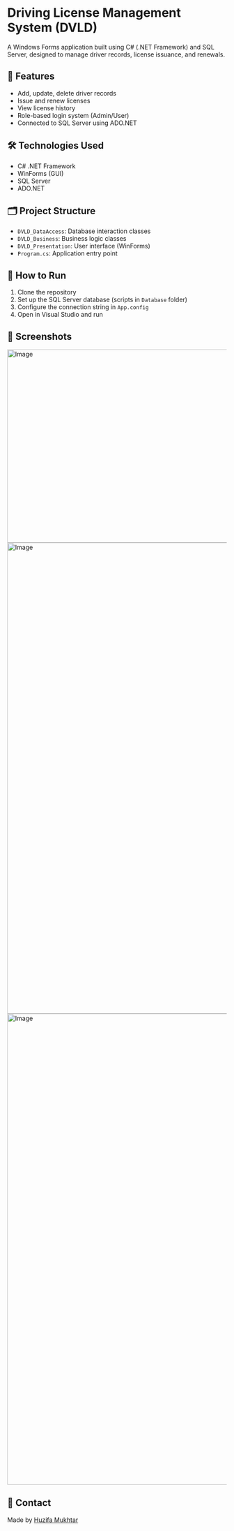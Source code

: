 # Driving License Management System (DVLD)

A Windows Forms application built using C# (.NET Framework) and SQL Server, designed to manage driver records, license issuance, and renewals.

## 📌 Features

- Add, update, delete driver records
- Issue and renew licenses
- View license history
- Role-based login system (Admin/User)
- Connected to SQL Server using ADO.NET

## 🛠 Technologies Used

- C# .NET Framework
- WinForms (GUI)
- SQL Server
- ADO.NET

## 🗂 Project Structure

- `DVLD_DataAccess`: Database interaction classes
- `DVLD_Business`: Business logic classes
- `DVLD_Presentation`: User interface (WinForms)
- `Program.cs`: Application entry point

## 🚀 How to Run

1. Clone the repository
2. Set up the SQL Server database (scripts in `Database` folder)
3. Configure the connection string in `App.config`
4. Open in Visual Studio and run

## 📸 Screenshots

<img width="784" height="443" alt="Image" src="https://github.com/user-attachments/assets/46349b84-3568-4db2-8413-c75f1b52da08" />

<img width="1920" height="1080" alt="Image" src="https://github.com/user-attachments/assets/16fd6e15-1862-42c7-9155-051671f50bf1" />

<img width="1920" height="1080" alt="Image" src="https://github.com/user-attachments/assets/90ee32c5-1730-48a7-82fa-2dbd21bce950" />

## 📩 Contact

Made by [Huzifa Mukhtar](https://github.com/Huzifa-coder)
